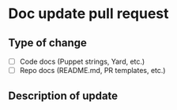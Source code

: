 <!-- Please refer to the wiki or CONTRIBUTING.md if you need help understanding how to 
create pull requests for Abide. -->

# Doc update pull request

## Type of change

- [ ] Code docs (Puppet strings, Yard, etc.)
- [ ] Repo docs (README.md, PR templates, etc.)

## Description of update

<!-- Briefly describe the doc changes you made -->
